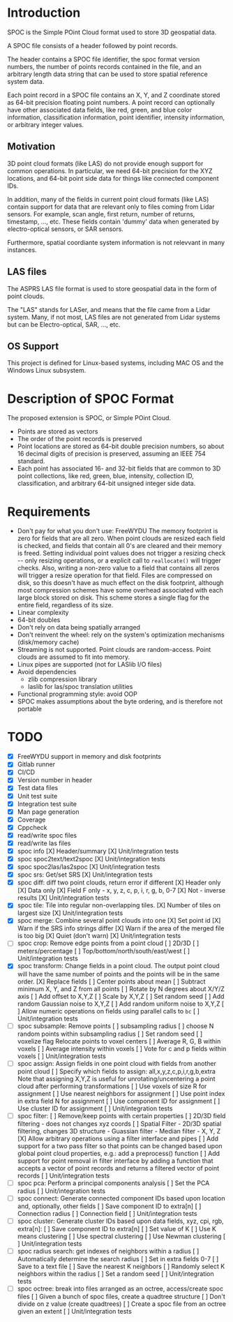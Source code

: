 # Introduction

SPOC is the Simple POint Cloud format used to store 3D geospatial data.

A SPOC file consists of a header followed by point records.

The header contains a SPOC file identifier, the spoc format version
numbers, the number of points records contained in the file, and an
arbitrary length data string that can be used to store spatial reference
system data.

Each point record in a SPOC file contains an X, Y, and Z coordinate
stored as 64-bit precision floating point numbers. A point record can
optionally have other associated data fields, like red, green, and blue
color information, classification information, point identifier,
intensity information, or arbitrary integer values.

## Motivation

3D point cloud formats (like LAS) do not provide enough support for
common operations. In particular, we need 64-bit precision for the XYZ
locations, and 64-bit point side data for things like connected
component IDs.

In addition, many of the fields in current point cloud formats (like
LAS) contain support for data that are relevant only to files coming
from Lidar sensors. For example, scan angle, first return, number of
returns, timestamp, ..., etc. These fields contain 'dummy' data when
generated by electro-optical sensors, or SAR sensors.

Furthermore, spatial coordiante system information is not relevvant in
many instances.

## LAS files

The ASPRS LAS file format is used to store geospatial data in the form
of point clouds.

The "LAS" stands for LASer, and means that the file came from a Lidar
system. Many, if not most, LAS files are not generated from Lidar
systems but can be Electro-optical, SAR, ..., etc.

## OS Support

This project is defined for Linux-based systems, including MAC OS and
the Windows Linux subsystem.

# Description of SPOC Format

The proposed extension is SPOC, or Simple POint Cloud.

* Points are stored as vectors
* The order of the point records is preserved
* Point locations are stored as 64-bit double precision numbers, so
  about 16 decimal digits of precision is preserved, assuming an IEEE
  754 standard.
* Each point has associated 16- and 32-bit fields that are common to 3D
  point collections, like red, green, blue, intensity, collection ID,
  classification, and arbitrary 64-bit unsigned integer side data.

# Requirements

* Don't pay for what you don't use: FreeWYDU
    The memory footprint is zero for fields that are all zero. When
    point clouds are resized each field is checked, and fields that
    contain all 0's are cleared and their memory is freed.
    Setting individual point values does not trigger a resizing check --
    only resizing operations, or a explicit call to `reallocate()` will
    trigger checks. Also, writing a non-zero value to a field that
    contains all zeros will trigger a resize operation for that field.
    Files are compressed on disk, so this doesn't have as much effect on
    the disk footprint, although most compression schemes have some
    overhead associated with each large block stored on disk. This
    scheme stores a single flag for the entire field, regardless of its
    size.
* Linear complexity
* 64-bit doubles
* Don't rely on data being spatially arranged
* Don't reinvent the wheel: rely on the system's optimization mechanisms
  (disk/memory cache)
* Streaming is not supported. Point clouds are random-access. Point
  clouds are assumed to fit into memory.
* Linux pipes are supported (not for LASlib I/O files)
* Avoid dependencies
    * zlib compression library
    * laslib for las/spoc translation utilities
* Functional programming style: avoid OOP
* SPOC makes assumptions about the byte ordering, and is therefore not
  portable

# TODO

* [X] FreeWYDU support in memory and disk footprints
* [X] Gitlab runner
* [X] CI/CD
* [X] Version number in header
* [X] Test data files
* [X] Unit test suite
* [X] Integration test suite
* [X] Man page generation
* [X] Coverage
* [X] Cppcheck
* [X] read/write spoc files
* [X] read/write las files
* [X] spoc info
      [X] Header/summary
      [X] Unit/integration tests
* [X] spoc spoc2text/text2spoc
      [X] Unit/integration tests
* [X] spoc spoc2las/las2spoc
      [X] Unit/integration tests
* [X] spoc srs: Get/set SRS
      [X] Unit/integration tests
* [X] spoc diff: diff two point clouds, return error if different
      [X] Header only
      [X] Data only
      [X] Field F only - x, y, z, c, p, i, r, g, b, 0-7
      [X] Not - inverse results
      [X] Unit/integration tests
* [X] spoc tile: Tile into regular non-overlapping tiles.
      [X] Number of tiles on largest size
      [X] Unit/integration tests
* [X] spoc merge: Combine several point clouds into one
      [X] Set point id
      [X] Warn if the SRS info strings differ
      [X] Warn if the area of the merged file is too big
      [X] Quiet (don't warn)
      [X] Unit/integration tests
* [ ] spoc crop: Remove edge points from a point cloud
      [ ] 2D/3D
      [ ] meters/percentage
      [ ] Top/bottom/north/south/east/west
      [ ] Unit/integration tests
* [X] spoc transform: Change fields in a point cloud. The output point
                      cloud will have the same number of points and the
                      points will be in the same order.
      [X] Replace fields
      [ ] Center points about mean
      [ ] Subtract minimum X, Y, and Z from all points
      [ ] Rotate by N degrees about X/Y/Z axis
      [ ] Add offset to X,Y,Z
      [ ] Scale by X,Y,Z
      [ ] Set random seed
      [ ] Add random Gaussian noise to X,Y,Z
      [ ] Add random uniform noise to X,Y,Z
      [ ] Allow numeric operations on fields using parallel calls to `bc`
      [ ] Unit/integration tests
* [ ] spoc subsample: Remove points
      [ ] subsampling radius
      [ ] choose N random points within subsampling radius
      [ ] Set random seed
      [ ] voxelize flag Relocate points to voxel centers
      [ ] Average R, G, B within voxels
      [ ] Average intensity within voxels
      [ ] Vote for c and p fields within voxels
      [ ] Unit/integration tests
* [ ] spoc assign: Assign fields in one point cloud with fields
                   from another point cloud
      [ ] Specify which fields to assign: all,x,y,z,c,p,i,r,g,b,extra
          Note that assigning X,Y,Z is useful for unrotating/uncentering
          a point cloud after performing transformations
      [ ] Use voxels of size R for assignment
      [ ] Use nearest neighbors for assignment
      [ ] Use point index in extra field N for assignment
      [ ] Use component ID for assignment
      [ ] Use cluster ID for assignment
      [ ] Unit/integration tests
* [ ] spoc filter:
      [ ] Remove/keep points with certain properties
      [ ] 2D/3D field filtering - does not changes xyz coords
      [ ] Spatial Filter - 2D/3D spatial filtering, changes 3D structure
                         - Guassian filter
                         - Median filter
                         - X, Y, Z
      [X] Allow arbitrary operations using a filter interface and pipes
      [ ] Add support for a two pass filter so that points can be
          changed based upon global point cloud properties, e.g.: add a
          preprocess() function
      [ ] Add support for point removal in filter interface by adding a
          function that accepts a vector of point records and returns a
          filtered vector of point records
      [ ] Unit/integration tests
* [ ] spoc pca: Perform a principal components analysis
      [ ] Set the PCA radius
      [ ] Unit/integration tests
* [ ] spoc connect: Generate connected component IDs based upon location
                    and, optionally, other fields
      [ ] Save component ID to extra[n]
      [ ] Connection radius
      [ ] Connection field
      [ ] Unit/integration tests
* [ ] spoc cluster: Generate cluster IDs based upon data fields, xyz,
                    cpi, rgb, extra[n]:
      [ ] Save component ID to extra[n]
      [ ] Set value of K
      [ ] Use K means clustering
      [ ] Use spectral clustering
      [ ] Use Newman clustering
      [ ] Unit/integration tests
* [ ] spoc radius search: get indexes of neighbors within a radius
      [ ] Automatically determine the search radius
      [ ] Set in extra fields 0-7
      [ ] Save to a text file
      [ ] Save the nearest K neighbors
      [ ] Randomly select K neighbors within the radius
      [ ] Set a random seed
      [ ] Unit/integration tests
* [ ] spoc octree: break into files arranged as an octree, access/create spoc files
      [ ] Given a bunch of spoc files, create a quadtree structure
      [ ] Don't divide on z value (create quadtrees)
      [ ] Create a spoc file from an octree given an extent
      [ ] Unit/integration tests
